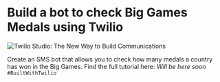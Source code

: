 # Build a bot to check Big Games Medals using Twilio

![Twilio Studio: The New Way to Build Communications](https://twilio-cms-prod.s3.amazonaws.com/images/studio-blog-_640x2002x.width-808.png)

Create an SMS bot that allows you to check how many medals a country has won in the Big Games.
Find the full tutorial here: <i>Will be here soon</i>
<code>#BuiltWithTwilio </code>
